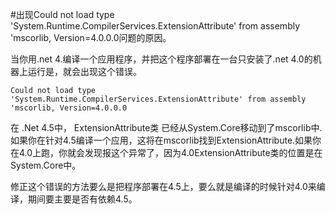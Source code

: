 #出现Could not load type 'System.Runtime.CompilerServices.ExtensionAttribute' from assembly 'mscorlib, Version=4.0.0.0问题的原因。


当你用.net 4.编译一个应用程序，并把这个程序部署在一台只安装了.net 4.0的机器上运行是，就会出现这个错误。

	Could not load type 'System.Runtime.CompilerServices.ExtensionAttribute' from assembly 'mscorlib, Version=4.0.0.0

在 .Net 4.5中， ExtensionAttribute类 已经从System.Core移动到了mscorlib中. 如果你在针对4.5编译一个应用，这将在mscorlib找到ExtensionAttribute.如果你在4.0上跑，你就会发现报这个异常了，因为4.0ExtensionAttribute类的位置是在System.Core中。

修正这个错误的方法要么是把程序部署在4.5上，要么就是编译的时候针对4.0来编译，期间要主要是否有依赖4.5。
